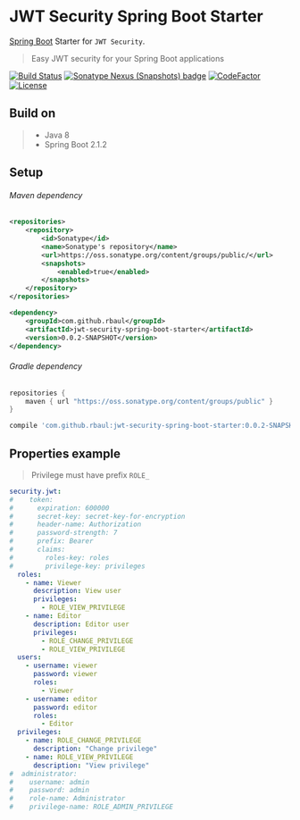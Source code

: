 # JWT Security Spring Boot Starter
[Spring Boot](https://spring.io/projects/spring-boot) Starter for `JWT Security`.
> Easy JWT security for your Spring Boot applications

[![Build Status](https://travis-ci.com/rbaul/jwt-security-spring-boot.svg?branch=master)](https://travis-ci.com/rbaul/jwt-security-spring-boot)
[![Sonatype Nexus (Snapshots) badge](https://img.shields.io/nexus/s/https/oss.sonatype.org/com.github.rbaul/jwt-security-spring-boot-starter.svg)](https://oss.sonatype.org/#nexus-search;quick~jwt-security-spring-boot-starter)
[![CodeFactor](https://www.codefactor.io/repository/github/rbaul/jwt-security-spring-boot/badge)](https://www.codefactor.io/repository/github/rbaul/jwt-security-spring-boot)
[![License](http://img.shields.io/:license-apache-brightgreen.svg)](http://www.apache.org/licenses/LICENSE-2.0.html)

## Build on
>* Java 8
>* Spring Boot 2.1.2

## Setup
###### Maven dependency
```xml
<repositories>
    <repository>
        <id>Sonatype</id>
        <name>Sonatype's repository</name>
        <url>https://oss.sonatype.org/content/groups/public/</url>
        <snapshots>
            <enabled>true</enabled>
        </snapshots>
    </repository>
</repositories>

<dependency>
    <groupId>com.github.rbaul</groupId>
    <artifactId>jwt-security-spring-boot-starter</artifactId>
    <version>0.0.2-SNAPSHOT</version>
</dependency>
```

###### Gradle dependency
```groovy
repositories {
    maven { url "https://oss.sonatype.org/content/groups/public" }
}

compile 'com.github.rbaul:jwt-security-spring-boot-starter:0.0.2-SNAPSHOT'
```

## Properties example
> Privilege must have prefix `ROLE_`
```yaml
security.jwt:
#    token:
#      expiration: 600000
#      secret-key: secret-key-for-encryption
#      header-name: Authorization
#      password-strength: 7
#      prefix: Bearer
#      claims:
#        roles-key: roles
#        privilege-key: privileges
  roles:
    - name: Viewer
      description: View user
      privileges:
        - ROLE_VIEW_PRIVILEGE
    - name: Editor
      description: Editor user
      privileges:
        - ROLE_CHANGE_PRIVILEGE
        - ROLE_VIEW_PRIVILEGE
  users:
    - username: viewer
      password: viewer
      roles:
        - Viewer
    - username: editor
      password: editor
      roles:
        - Editor
  privileges:
    - name: ROLE_CHANGE_PRIVILEGE
      description: "Change privilege"
    - name: ROLE_VIEW_PRIVILEGE
      description: "View privilege"
#  administrator:
#    username: admin
#    password: admin
#    role-name: Administrator
#    privilege-name: ROLE_ADMIN_PRIVILEGE
```